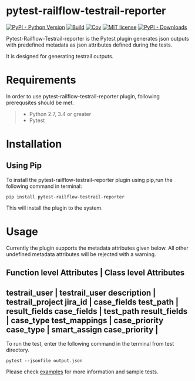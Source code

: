 # pytest-railflow-testrail-reporter

[![PyPI - Python Version](https://img.shields.io/pypi/pyversions/pytest-railflow-testrail-reporter?style=plastic)](https://pypi.org/project/pytest-railflow-testrail-reporter/)
[![Build](https://github.com/railflow/railflow-pytest-plugin/actions/workflows/testing.yml/badge.svg)](https://github.com/railflow/railflow-pytest-plugin/actions/workflows/testing.yml)
[![Cov](https://codecov.io/gh/railflow/railflow-pytest-plugin/branch/main/graph/badge.svg?token=7SB1JK4HWO)](https://codecov.io/gh/railflow/railflow-pytest-plugin)
[![MIT license](https://img.shields.io/badge/License-MIT-blue.svg)](https://lbesson.mit-license.org/)
[![PyPI - Downloads](https://img.shields.io/pypi/dm/pytest-railflow-testrail-reporter)](https://pypi.org/project/pytest-railflow-testrail-reporter/)

Pytest-Railflow-Testrail-reporter is the Pytest plugin generates json
outputs with predefined metadata as json attributes defined during the
tests.

It is designed for generating testrail outputs.

Requirements
============

In order to use pytest-railflow-testrail-reporter plugin, following
prerequsites should be met.

> -   Python 2.7, 3.4 or greater
> -   Pytest

Installation
============

Using Pip
---------

To install the pytest-railflow-testrail-reporter plugin using pip,run
the following command in terminal:

    pip install pytest-railflow-testrail-reporter

This will install the plugin to the system.

Usage
=====

Currently the plugin supports the metadata attributes given below. All
other undefined metadata attributes will be rejected with a warning.


  Function level Attributes          |            Class level Attributes
  ----------------------------------------------------------------------
  testrail\_user                     |             testrail\_user
  description                        |             testrail\_project
  jira\_id                           |             case\_fields
  test\_path                         |             result\_fields
  case\_fields                       |             test\_path
  result\_fields                     |             case\_type
  test\_mappings                     |             case\_priority
  case\_type                         |             smart\_assign
  case\_priority                     |            
  -----------------------------------------------------------------------

To run the test, enter the following command in the terminal from test
directory.

    pytest --jsonfile output.json

Please check
[examples](https://github.com/railflow/railflow-pytest-plugin/tree/main/examples)
for more information and sample tests.
